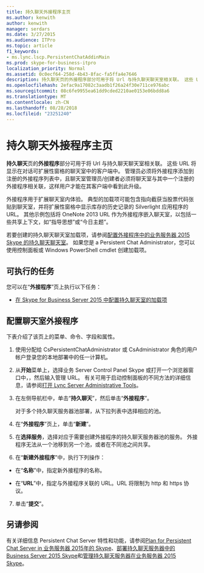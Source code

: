 ```yaml
---
title: 持久聊天外接程序主页
ms.author: kenwith
author: kenwith
manager: serdars
ms.date: 3/27/2015
ms.audience: ITPro
ms.topic: article
f1_keywords:
- ms.lync.lscp.PersistentChatAddinMain
ms.prod: skype-for-business-itpro
localization_priority: Normal
ms.assetid: 0c0ecf64-258d-4b43-8fac-fa5ffa4e7646
description: 持久聊天页的外接程序部分可用于将 Url 与持久聊天聊天室相关联。 这些 URL 将显示在对话可扩展性窗格的聊天室中的客户端中。 管理员必须将外接程序添加到注册的外接程序列表中，且聊天室管理员/创建者必须将聊天室与其中一个注册的外接程序相关联，这样用户才能在其客户端中看到此升级。
ms.openlocfilehash: 2efac9a17082c3aadb1f26a24f30e711ce976abc
ms.sourcegitcommit: 08c6fe9955ea61dd9cded2210ae0153e06bdd8a6
ms.translationtype: MT
ms.contentlocale: zh-CN
ms.lasthandoff: 08/28/2018
ms.locfileid: "23251240"
---
```

# <a name="persistent-chat-add-in-main-page"></a>持久聊天外接程序主页

**持久聊天**页的**外接程序**部分可用于将 Url 与持久聊天聊天室相关联。 这些 URL 将显示在对话可扩展性窗格的聊天室中的客户端中。 管理员必须将外接程序添加到注册的外接程序列表中，且聊天室管理员/创建者必须将聊天室与其中一个注册的外接程序相关联，这样用户才能在其客户端中看到此升级。

外接程序用于扩展聊天室内体验。 典型的加载项可能包含指向截获当股票代码张贴到聊天室，并将扩展性窗格中显示库存的历史记录的 Silverlight 应用程序的 URL。 其他示例包括将 OneNote 2013 URL 作为外接程序嵌入聊天室，以包括一些共享上下文，如“指导思想”或“今日主题”。

若要创建的持久聊天聊天室加载项，请参阅[配置外接程序中的业务服务器 2015 Skype 的持久聊天聊天室](../../manage/persistent-chat/configure-add-ins.md)。 如果您是 a Persistent Chat Administrator，您可以使用控制面板或 Windows PowerShell cmdlet 创建加载项。

## <a name="tasks-you-can-perform"></a>可执行的任务

您可以在“**外接程序**”页上执行以下任务：

- [在 Skype for Business Server 2015 中配置持久聊天室的加载项](../../manage/persistent-chat/configure-add-ins.md)

## <a name="to-configure-add-ins-for-chat-rooms"></a>配置聊天室外接程序

下表介绍了该页上的菜单、命令、字段和属性。

1. 使用分配给 CsPersistentChatAdministrator 或 CsAdministrator 角色的用户帐户登录您的本地部署中的任一计算机。

2. 从**开始**菜单上，选择业务 Server Control Panel Skype 或打开一个浏览器窗口中，，然后输入管理 URL。 有关可用于启动控制面板的不同方法的详细信息，请参阅[打开 Lync Server Administrative Tools](https://technet.microsoft.com/library/8c58de94-9e0a-4368-9e14-9afcaa1142d0.aspx)。

3. 在左侧导航栏中，单击“**持久聊天**”，然后单击“**外接程序**”。

    对于多个持久聊天服务器池部署，从下拉列表中选择相应的池。

4. 在“**外接程序**”页上，单击“**新建**”。

5. 在**选择服务**，选择对应于需要创建外接程序的持久聊天服务器池的服务。 外接程序无法从一个池移到另一个池，或者在不同池之间共享。

6. 在“**新建外接程序**”中，执行下列操作：

  - 在“**名称**”中，指定新外接程序的名称。

  - 在“**URL**”中，指定与外接程序关联的 URL。URL 将限制为 http 和 https 协议。

7. 单击“**提交**”。

## <a name="see-also"></a>另请参阅

有关详细信息 Persistent Chat Server 特性和功能，请参阅[Plan for Persistent Chat Server in 业务服务器 2015年的 Skype](../../plan-your-deployment/persistent-chat-server/persistent-chat-server.md)、[部署持久聊天服务器中的 Business Server 2015 Skype](../../deploy/deploy-persistent-chat-server/deploy-persistent-chat-server.md)和[管理持久聊天服务器在业务服务器 2015 Skype](../../manage/persistent-chat/persistent-chat.md)。


